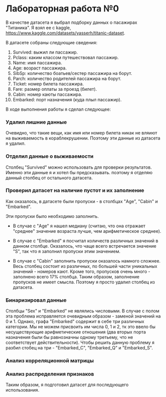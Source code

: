 # Лабораторная работа №0

В качестве датасета я выбрал подборку данных о пасажирах "Титаника". Я взял ее с kaggle, https://www.kaggle.com/datasets/yasserh/titanic-dataset.

В датасете собраны следующие сведения:

1) Survived: выжил ли пассажир.
2) Pclass: каким классом путешествовал пассажир.
3) Name: имя пассажира.
4) Age: возраст пассажира.
5) SibSp: количество боатьев/сестер пассажира на борут.
6) Parch: количество родителей пассажира на борут.
7) Ticket: номер билета пассажира.
8) Fare: размер оплаты за проезд (билет).
9) Cabin: номер каюты пассажира.
10) Embarked: порт назначения (куда плыл пассажир).

В ходе выполнения работы я сделал следующее:

### Удалил лишние данные

Очевидно, что такие вещи, как имя или номер билета никак не вляиют на выживаемость в кораблекрушении. Поэтому эти данные из датасета я удалил.

### Отделил данные о выживаемости

Столбец "Survived" можно использовать для проверки результатов. Именно эти данные я и хотел бы предсказывать. поэтому я отделяю данный столбец от остального датасета.

### Проверил датасет на наличие пустот и их заполнение

Как оказалось, в датасете были пропуски - в столбцах "Age", "Cabin" и "Embarked".
 
Эти пропуски было необходимо заполнить.

- В случае с "Age" я нашел медиану (считаю, что она отражает "среднее" значение возраста лучше, чем арифметическое среднее).

- В случае с "Embarked" я посчитал количеств различных значений в данном столбце. Оказалось, что чаще всего встречается значение "S", так что я заполнил пропуски этим значением.

- В случае с "Cabin" заполнить пропуски оказалось намного сложнее. Весь столбец состоит из различных, по большей части уникальных значений - номеров кают. Кроме того, пропусков очень много - заполнено всего 17% столбца. Таким образом, заполнение пропусков не имеет смысла. Поэтому я просто удалил столбец из датасета.

### Бинаризировал данные

Столбцы "Sex" и "Embarked" не являлись числовыми. В случае с полом эта проблема исправляется очевидным образом - заменой значений на 0 и 1. Однако, графа "Embarked" содержит в себе три различных категории. Мы не можем присвоить им числа 0, 1 и 2, тк это ввело бы несуществующие арифметические отношения (два вторых порта назначения были бы равнозначны одному третьему, что не соответствует действительности). Чтобы решить данную проблему я разбил стобец на три - "Embarked_C", "Embarked_Q" и "Embarked_S".

### Анализ корреляционной матрицы

### Анализ распределения признаков

Таким образом, я подготовил датасет для последующего использования.
